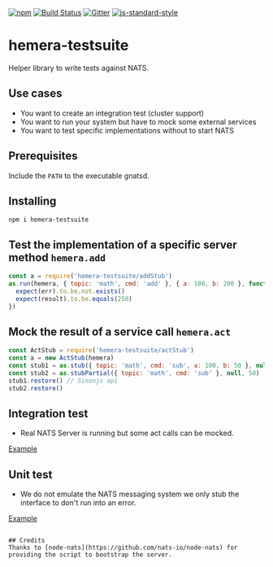 [![npm](https://img.shields.io/npm/v/hemera-testsuite.svg?maxAge=3600)](https://github.com/hemerajs/hemera-testsuite)
[![Build Status](https://travis-ci.org/hemerajs/hemera-testsuite.svg?branch=master)](https://travis-ci.org/hemerajs/hemera-testsuite)
[![Gitter](https://img.shields.io/gitter/room/nwjs/nw.js.svg)](https://gitter.im/hemerajs/hemera)
[![js-standard-style](https://img.shields.io/badge/code%20style-standard-brightgreen.svg)](http://standardjs.com)

# hemera-testsuite
Helper library to write tests against NATS.

## Use cases

- You want to create an integration test (cluster support)
- You want to run your system but have to mock some external services
- You want to test specific implementations without to start NATS

## Prerequisites

Include the `PATH` to the executable gnatsd.

## Installing

```
npm i hemera-testsuite
```

## Test the implementation of a specific server method `hemera.add`
```js
const a = require('hemera-testsuite/addStub')
as.run(hemera, { topic: 'math', cmd: 'add' }, { a: 100, b: 200 }, function (err, result) {
  expect(err).to.be.not.exists()
  expect(result).to.be.equals(250)
})
```

## Mock the result of a service call `hemera.act`
```js
const ActStub = require('hemera-testsuite/actStub')
const a = new ActStub(hemera)
const stub1 = as.stub({ topic: 'math', cmd: 'sub', a: 100, b: 50 }, null, 50)
const stub2 = as.stubPartial({ topic: 'math', cmd: 'sub' }, null, 50)
stub1.restore() // Sinonjs api
stub2.restore()
```

## Integration test

- Real NATS Server is running but some act calls can be mocked.

[Example](https://github.com/hemerajs/hemera/blob/master/test/hemera/index.spec.js)

## Unit test

- We do not emulate the NATS messaging system we only stub the interface to don't run into an error.

[Example](https://github.com/hemerajs/hemera/blob/master/examples/testing/unittest.js)

```

## Credits
Thanks to [node-nats](https://github.com/nats-io/node-nats) for providing the script to bootstrap the server.

